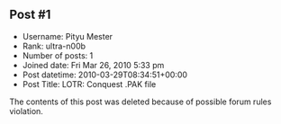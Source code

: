## Post #1
- Username: Pityu Mester
- Rank: ultra-n00b
- Number of posts: 1
- Joined date: Fri Mar 26, 2010 5:33 pm
- Post datetime: 2010-03-29T08:34:51+00:00
- Post Title: LOTR: Conquest .PAK file

The contents of this post was deleted because of possible forum rules violation.
